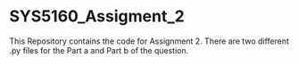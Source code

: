 # SYS5160_Assigment_2

This Repository contains the code for Assignment 2. There are two different .py files for the Part a and Part b of the question.
